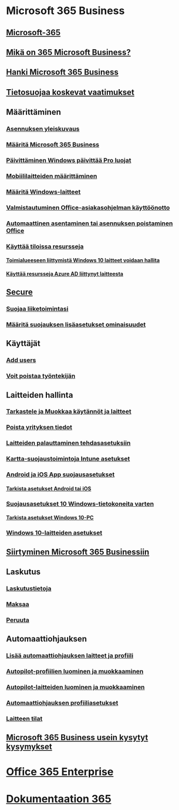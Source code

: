 # Microsoft 365 Business
## [Microsoft-365](index.md)
## [Mikä on 365 Microsoft Business?](microsoft-365-business-overview.md)
## [Hanki Microsoft 365 Business](sign-up.md)
## [Tietosuojaa koskevat vaatimukset](pre-requisites-for-data-protection.md)
## Määrittäminen
### [Asennuksen yleiskuvaus](set-up-overview.md)
### [Määritä Microsoft 365 Business](set-up.md)
### [Päivittäminen Windows päivittää Pro luojat](upgrade-to-windows-pro-creators-update.md)
### [Mobiililaitteiden määrittäminen](set-up-mobile-devices.md)
### [Määritä Windows-laitteet](set-up-windows-devices.md)
### [Valmistautuminen Office-asiakasohjelman käyttöönotto](prepare-for-office-client-deployment.md)
### [Automaattinen asentaminen tai asennuksen poistaminen Office](auto-install-or-uninstall-office.md)
### [Käyttää tiloissa resursseja]()
#### [Toimialueeseen liittymistä Windows 10 laitteet voidaan hallita](manage-windows-devices.md)
#### [Käyttää resursseja Azure AD liittynyt laitteesta](access-resources.md)
## [Secure](security-features.md)
### [Suojaa liiketoimintasi](/Office365/Admin/security-and-compliance/secure-your-business-data?toc=/microsoft-365/business/toc.json&bc=/microsoft-365/business/breadcrumb/toc.json)
### [Määritä suojauksen lisäasetukset ominaisuudet](set-up-advanced-security.md)
## Käyttäjät
### [Add users](add-users-m365b.md)
### [Voit poistaa työntekijän](/Office365/Admin/add-users/remove-former-employee?toc=/microsoft-365/business/toc.json&bc=/microsoft-365/business/breadcrumb/toc.json)
## Laitteiden hallinta
### [Tarkastele ja Muokkaa käytännöt ja laitteet](view-policies-and-devices.md)
### [Poista yrityksen tiedot](remove-company-data.md)
### [Laitteiden palauttaminen tehdasasetuksiin](reset-devices-to-factory-settings.md)
### [Kartta-suojaustoimintoja Intune asetukset](map-protection-features-to-intune-settings.md)
### [Android ja iOS App suojausasetukset](app-protection-settings-for-android-and-ios.md)
#### [Tarkista asetukset Android tai iOS](validate-settings-on-android-or-ios.md)
### [Suojausasetukset 10 Windows-tietokoneita varten](protection-settings-for-windows-10-pcs.md)
#### [Tarkista asetukset Windows 10-PC](validate-settings-on-windows-10-pcs.md)
### [Windows 10-laitteiden asetukset](protection-settings-for-windows-10-devices.md)
## [Siirtyminen Microsoft 365 Businessiin](migrate-to-microsoft-365-business.md)
## Laskutus
### [Laskutustietoja](/Office365/Admin/subscriptions-and-billing/view-your-bill-or-invoice?toc=/microsoft-365/business/toc.json&bc=/microsoft-365/business/breadcrumb/toc.json)
### [Maksaa](/Office365/Admin/subscriptions-and-billing/pay-for-your-subscription?toc=/microsoft-365/business/toc.json&bc=/microsoft-365/business/breadcrumb/toc.json)
### [Peruuta](/Office365/Admin/subscriptions-and-billing/cancel-your-subscription?toc=/microsoft-365/business/toc.json&bc=/microsoft-365/business/breadcrumb/toc.json)
## Automaattiohjauksen
### [Lisää automaattiohjauksen laitteet ja profiili](add-autopilot-devices-and-profile.md)
### [Autopilot-profiilien luominen ja muokkaaminen](create-and-edit-autopilot-profiles.md)
### [Autopilot-laitteiden luominen ja muokkaaminen](create-and-edit-autopilot-devices.md)
### [Automaattiohjauksen profiiliasetukset](autopilot-profile-settings.md)
### [Laitteen tilat](device-states.md)
## [Microsoft 365 Business usein kysytyt kysymykset](support/microsoft-365-business-faqs.md)
# [Office 365 Enterprise](https://docs.microsoft.com/office365/enterprise)
# [Dokumentaation 365](https://docs.microsoft.com/microsoft-365)